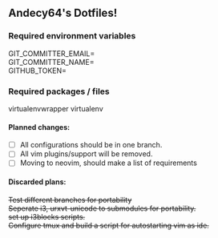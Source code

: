 ## Andecy64's Dotfiles!


### Required environment variables

GIT_COMMITTER_EMAIL= <br/>
GIT_COMMITTER_NAME= <br/>
GITHUB_TOKEN= <br/>

### Required packages / files

virtualenvwrapper
virtualenv


#### Planned changes:
- [ ] All configurations should be in one branch.
- [ ] All vim plugins/support will be removed.
- [ ] Moving to neovim, should make a list of requirements

#### Discarded plans:

~~Test different branches for portability~~ <br/>
~~Seperate i3, urxvt-unicode to submodules for portability.~~ <br/>
~~set up i3blocks scripts.~~ <br/>
~~Configure tmux and build a script for autostarting vim as ide.~~ <br/>
